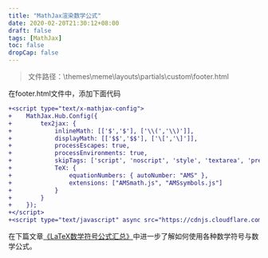 ```yaml
---
title: "MathJax渲染数学公式"
date: 2020-02-20T21:30:12+08:00
draft: false
tags: [MathJax]
toc: false
dropCap: false
---
```


> 文件路径：\themes\meme\layouts\partials\custom\footer.html

在<span class="filenamestyle">footer.html</span>文件中，添加下面代码
```diff
+<script type="text/x-mathjax-config">
+    MathJax.Hub.Config({
+        tex2jax: {
+            inlineMath: [['$','$'], ['\\(','\\)']],
+            displayMath: [['$$','$$'], ['\[','\]']],
+            processEscapes: true,
+            processEnvironments: true,
+            skipTags: ['script', 'noscript', 'style', 'textarea', 'pre'],
+            TeX: {
+                equationNumbers: { autoNumber: "AMS" },
+                extensions: ["AMSmath.js", "AMSsymbols.js"]
+            }
+        }
+    });
+</script>
+<script type="text/javascript" async src="https://cdnjs.cloudflare.com/ajax/libs/mathjax/2.7.5/MathJax.js?config=TeX-MML-AM_CHTML"></script>
```

在下篇文章[《LaTeX数学符号公式汇总》](https://ztygcs.github.io/posts/%E5%85%B6%E4%BB%96/latex%E6%95%B0%E5%AD%A6%E7%AC%A6%E5%8F%B7%E4%B8%8E%E6%95%B0%E5%AD%A6%E5%85%AC%E5%BC%8F%E6%B1%87%E6%80%BB/)中进一步了解如何使用各种数学符号与数学公式。
